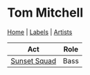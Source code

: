 # Tom Mitchell

[Home](../index.md) | [Labels](../labels.md) | [Artists](../artists.md)

| Act | Role |
|---|---|
| [Sunset Squad](sunset-squad.md) | Bass |